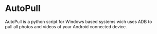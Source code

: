 # AutoPull
AutoPull is a python script for Windows based systems wich uses ADB to pull all photos and videos of your Android connected device.
